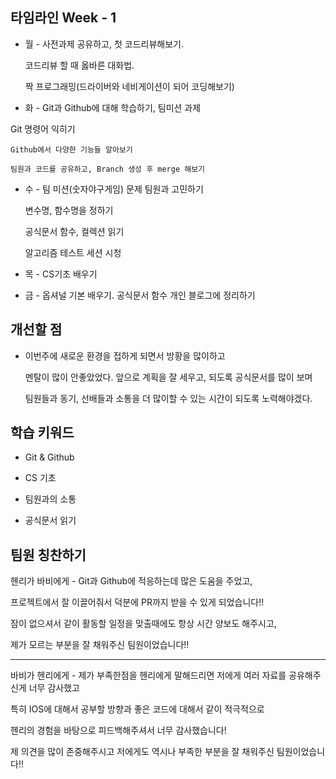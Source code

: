 ## 타임라인 Week - 1

- 월 - 사전과제 공유하고, 첫 코드리뷰해보기.

  코드리뷰 할 때 옳바른 대화법.

  짝 프로그래밍(드라이버와 네비게이션이 되어 코딩해보기)

- 화 - Git과 Github에 대해 학습하기, 팀미션 과제

Git 명령어 익히기

    Github에서 다양한 기능들 알아보기

    팀원과 코드를 공유하고, Branch 생성 후 merge 해보기

- 수 - 팀 미션(숫자야구게임) 문제 팀원과 고민하기

  변수명, 함수명을 정하기

  공식문서 함수, 컬렉션 읽기

  알고리즘 테스트 세션 시청

- 목 - CS기초 배우기

- 금 - 옵셔널 기본 배우기. 공식문서 함수 개인 블로그에 정리하기

## 개선할 점

- 이번주에 새로운 환경을 접하게 되면서 방황을 많이하고

  멘탈이 많이 안좋았었다. 앞으로 계획을 잘 세우고, 되도록 공식문서를 많이 보며

  팀원들과 동기, 선배들과 소통을 더 많이할 수 있는 시간이 되도록 노력해야겠다.

## 학습 키워드

- Git & Github

- CS 기초

- 팀원과의 소통

- 공식문서 읽기

## 팀원 칭찬하기

헨리가 바비에게 - Git과 Github에 적응하는데 많은 도움을 주었고,

프로젝트에서 잘 이끌어줘서 덕분에 PR까지 받을 수 있게 되었습니다!!

잠이 없으셔서 같이 활동할 일정을 맞출때에도 항상 시간 양보도 해주시고,

제가 모르는 부분을 잘 채워주신 팀원이었습니다!!

---

바비가 헨리에게 - 제가 부족한점을 헨리에게 말해드리면 저에게 여러 자료를 공유해주신게 너무 감사했고

특히 IOS에 대해서 공부할 방향과 좋은 코드에 대해서 같이 적극적으로

헨리의 경험을 바탕으로 피드백해주셔서 너무 감사했습니다!

제 의견을 많이 존중해주시고 저에게도 역시나 부족한 부분을 잘 채워주신 팀원이었습니다!!

